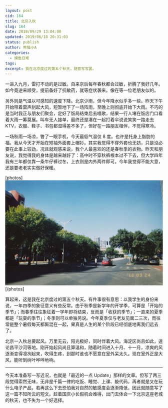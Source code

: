 ```yaml
---
layout: post
cid: 164
title: 北京入秋
slug: 164
date: 2018/09/29 13:04:00
updated: 2019/06/18 20:31:03
status: publish
author: 熊猫小A
categories: 
  - 摸鱼日常
tags: 
excerpt: 我在北京度过的第五个秋天，随意写写罢。
---
```



一进入九月，雷打不动的是过敏。自来京后每年春秋都会过敏，折腾了我好几年。如今竟逆来顺受，提前备好了抗敏药，就等症状袭来。像在等一位老朋友似的。

另外则是气温以可感知的速度下降。北京少雨，但今年降水似乎多一些。昨天下午开始带着雷声刮起大风，短暂地下了一场阵雨，至晚上则彻底开始下大雨。不巧的是当时我正与朋友们聚会，定好了饭局结束后去唱歌，结果一行人堵在饭店门口看着大雨一筹莫展。叫车无人接单，最终还是凑在一起打着伞说说笑笑一路走去 KTV，衣服、鞋子、书包都湿得差不多了，但好在一路朋友相伴，不觉得寒冷。 

一场秋雨一场凉，瞥了一眼手机，今天最低气温仅 8 度。也许是托身上脂肪的福，我从今天才开始在短袖外面套上帽衫。其实我觉得不穿外套也无妨，只是没必要在此事上较劲，况且就观感来说，我个人最喜欢的还是春秋季的衣物。昨天和朋友说，我觉得我的身体是越来越好了：高中时不穿秋裤根本过不下去，但大学四年我有三年都仅靠一条牛仔裤过冬，上衣则是内外两件即可。今年我觉得不能大意，还是要老老实实做好保暖。

[photos]
![IMG_0235](./assets/IMG_0235.JPG)
[/photos]

算起来，这是我在北京度过的第五个秋天。有件事很有意思：以我学生的身份来说，一年四季的象征意义有些反常。由于秋季是新学年的开学季，可算是「开始的季节」；而春季往往象征着一学年即将结束，反而是「收获的季节」；一直来的夏季都是「玩耍的季节」；冬季则可以单独另说。今年夏季仅与老友见面二三次，而往常是整个暑假每天都厮混在一起，果真是人生的某个阶段已经彻底地离我们远去了。

北京一入秋总要起风。万里无云，阳光极好，同时伴着大风。海淀区尚且如此，遑论昌平沙河等地。刚开始起风尚且算温和，随着时间进入十月、十一月，凉爽的风逐渐变得凛冽起来，吹得生疼，到那时谁也不愿意在室外呆太久。现在室外正是大风，能听到树叶哗哗地响。

------

今天本准备写一写近况，也就是「最近的一点 Update」那样的文章。但写了两三段觉得索然无味，无非是千篇一律的吃饭、睡觉、上课、敲代码，再者就是又在玩什么电子产品，若再这么下去恐怕我对自然的敏感度会逐渐降低，因此就随意写了这一篇不知所云的短文。趁着国庆小长假机会难得，出门去体会一下北京这座老城的秋天，也不失为一个好选择。